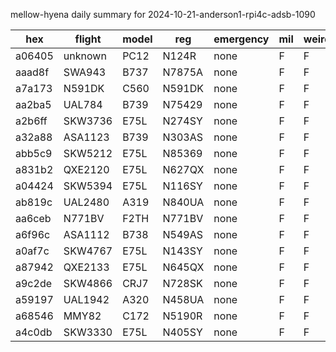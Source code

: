 mellow-hyena daily summary for 2024-10-21-anderson1-rpi4c-adsb-1090

|hex|flight|model|reg|emergency|mil|weirdo|
|--|--|--|--|--|--|--|
|a06405|unknown|PC12|N124R|none|F|F|
|aaad8f|SWA943|B737|N7875A|none|F|F|
|a7a173|N591DK|C560|N591DK|none|F|F|
|aa2ba5|UAL784|B739|N75429|none|F|F|
|a2b6ff|SKW3736|E75L|N274SY|none|F|F|
|a32a88|ASA1123|B739|N303AS|none|F|F|
|abb5c9|SKW5212|E75L|N85369|none|F|F|
|a831b2|QXE2120|E75L|N627QX|none|F|F|
|a04424|SKW5394|E75L|N116SY|none|F|F|
|ab819c|UAL2480|A319|N840UA|none|F|F|
|aa6ceb|N771BV|F2TH|N771BV|none|F|F|
|a6f96c|ASA1112|B738|N549AS|none|F|F|
|a0af7c|SKW4767|E75L|N143SY|none|F|F|
|a87942|QXE2133|E75L|N645QX|none|F|F|
|a9c2de|SKW4866|CRJ7|N728SK|none|F|F|
|a59197|UAL1942|A320|N458UA|none|F|F|
|a68546|MMY82|C172|N5190R|none|F|F|
|a4c0db|SKW3330|E75L|N405SY|none|F|F|

